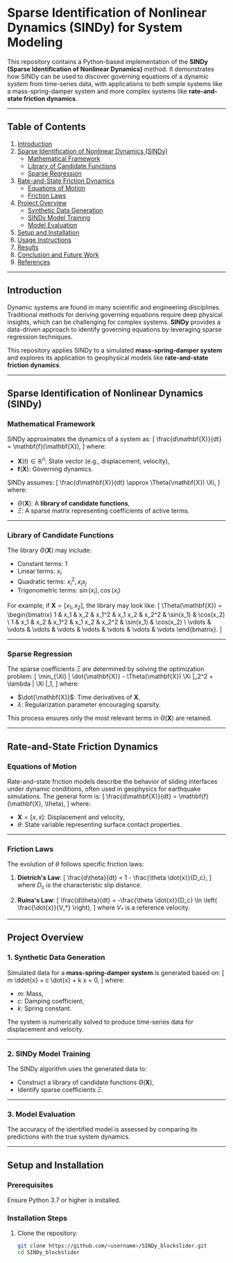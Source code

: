 # Sparse Identification of Nonlinear Dynamics (SINDy) for System Modeling

This repository contains a Python-based implementation of the **SINDy (Sparse Identification of Nonlinear Dynamics)** method. It demonstrates how SINDy can be used to discover governing equations of a dynamic system from time-series data, with applications to both simple systems like a mass-spring-damper system and more complex systems like **rate-and-state friction dynamics**.

---

## Table of Contents

1. [Introduction](#introduction)  
2. [Sparse Identification of Nonlinear Dynamics (SINDy)](#sparse-identification-of-nonlinear-dynamics-sindy)  
    - [Mathematical Framework](#mathematical-framework)  
    - [Library of Candidate Functions](#library-of-candidate-functions)  
    - [Sparse Regression](#sparse-regression)  
3. [Rate-and-State Friction Dynamics](#rate-and-state-friction-dynamics)  
    - [Equations of Motion](#equations-of-motion)  
    - [Friction Laws](#friction-laws)  
4. [Project Overview](#project-overview)  
    - [Synthetic Data Generation](#synthetic-data-generation)  
    - [SINDy Model Training](#sindy-model-training)  
    - [Model Evaluation](#model-evaluation)  
5. [Setup and Installation](#setup-and-installation)  
6. [Usage Instructions](#usage-instructions)  
7. [Results](#results)  
8. [Conclusion and Future Work](#conclusion-and-future-work)  
9. [References](#references)  

---

## Introduction

Dynamic systems are found in many scientific and engineering disciplines. Traditional methods for deriving governing equations require deep physical insights, which can be challenging for complex systems. **SINDy** provides a data-driven approach to identify governing equations by leveraging sparse regression techniques. 

This repository applies SINDy to a simulated **mass-spring-damper system** and explores its application to geophysical models like **rate-and-state friction dynamics**.

---

## Sparse Identification of Nonlinear Dynamics (SINDy)

### Mathematical Framework

SINDy approximates the dynamics of a system as:
\[
\frac{d\mathbf{X}}{dt} = \mathbf{f}(\mathbf{X}),
\]
where:
- $\mathbf{X}(t) \in \mathbb{R}^n$: State vector (e.g., displacement, velocity),
- $\mathbf{f}(\mathbf{X})$: Governing dynamics.

SINDy assumes:
\[
\frac{d\mathbf{X}}{dt} \approx \Theta(\mathbf{X}) \Xi,
\]
where:
- $\Theta(\mathbf{X})$: A **library of candidate functions**,
- $\Xi$: A sparse matrix representing coefficients of active terms.

---

### Library of Candidate Functions

The library $\Theta(\mathbf{X})$ may include:
- Constant terms: $1$
- Linear terms: $x_i$
- Quadratic terms: $x_i^2, x_i x_j$
- Trigonometric terms: $\sin(x_i), \cos(x_i)$

For example, if $\mathbf{X} = [x_1, x_2]$, the library may look like:
\[
\Theta(\mathbf{X}) = 
\begin{bmatrix}
1 & x_1 & x_2 & x_1^2 & x_1 x_2 & x_2^2 & \sin(x_1) & \cos(x_2) \\
1 & x_1 & x_2 & x_1^2 & x_1 x_2 & x_2^2 & \sin(x_1) & \cos(x_2) \\
\vdots & \vdots & \vdots & \vdots & \vdots & \vdots & \vdots & \vdots
\end{bmatrix}.
\]

---

### Sparse Regression

The sparse coefficients $\Xi$ are determined by solving the optimization problem:
\[
\min_{\Xi} \| \dot{\mathbf{X}} - \Theta(\mathbf{X}) \Xi \|_2^2 + \lambda \| \Xi \|_1,
\]
where:
- $\dot{\mathbf{X}}$: Time derivatives of $\mathbf{X}$,
- $\lambda$: Regularization parameter encouraging sparsity.

This process ensures only the most relevant terms in $\Theta(\mathbf{X})$ are retained.

---

## Rate-and-State Friction Dynamics

### Equations of Motion

Rate-and-state friction models describe the behavior of sliding interfaces under dynamic conditions, often used in geophysics for earthquake simulations. The general form is:
\[
\frac{d\mathbf{X}}{dt} = \mathbf{f}(\mathbf{X}, \theta),
\]
where:
- $\mathbf{X} = [x, \dot{x}]$: Displacement and velocity,
- $\theta$: State variable representing surface contact properties.

---

### Friction Laws

The evolution of $\theta$ follows specific friction laws:

1. **Dietrich's Law**:
   \[
   \frac{d\theta}{dt} = 1 - \frac{\theta \dot{x}}{D_c},
   \]
   where $D_c$ is the characteristic slip distance.

2. **Ruina's Law**:
   \[
   \frac{d\theta}{dt} = -\frac{\theta \dot{x}}{D_c} \ln \left( \frac{\dot{x}}{V_*} \right),
   \]
   where $V_*$ is a reference velocity.

---

## Project Overview

### 1. Synthetic Data Generation

Simulated data for a **mass-spring-damper system** is generated based on:
\[
m \ddot{x} + c \dot{x} + k x = 0,
\]
where:
- $m$: Mass,
- $c$: Damping coefficient,
- $k$: Spring constant.

The system is numerically solved to produce time-series data for displacement and velocity.

---

### 2. SINDy Model Training

The SINDy algorithm uses the generated data to:
- Construct a library of candidate functions $\Theta(\mathbf{X})$,
- Identify sparse coefficients $\Xi$.

---

### 3. Model Evaluation

The accuracy of the identified model is assessed by comparing its predictions with the true system dynamics.

---

## Setup and Installation

### Prerequisites

Ensure Python 3.7 or higher is installed.

### Installation Steps

1. Clone the repository:
   ```bash
   git clone https://github.com/<username>/SINDy_blockslider.git
   cd SINDy_blockslider